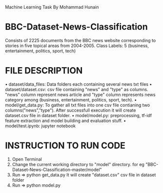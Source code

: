 Machine Learning Task By Mohammad Hunain
# BBC-Dataset-News-Classification
Consists of 2225 documents from the BBC news website corresponding to stories in five topical areas from 2004-2005.
Class Labels: 5 (business, entertainment, politics, sport, tech)
# FILE DESCRIPTION 
•	dataset/data_files: Data folders each containing several news txt files
•	dataset/dataset.csv: csv file containing "news" and "type" as columns. 
"news" column represent news article and "type" column represents news category among (business, entertainment, politics, sport, tech).
•	model/get_data.py: To gather all txt files into one csv file contianing two columns("news","type"). After successfull execution it will create dataset.csv file in dataset folder.
•	model/model.py: preprocessing, tf-idf feature extraction and model building and evaluation stuff.
•	model/test.ipynb: jupyter notebook
# INSTRUCTION TO RUN CODE
1.	Open Terminal
2.	Change the current working directory to "model" directory. for eg "BBC-Dataset-News-Classification-master/model"
3.	Run => python get_data.py
It will create "dataset.csv" csv file in dataset folder
4.	Run => python model.py

